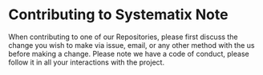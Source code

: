 # Contributing to Systematix Note
When contributing to one of our Repositories, please first discuss the change you wish to make via issue, email, or any other method with the us before making a change.
Please note we have a code of conduct, please follow it in all your interactions with the project.

